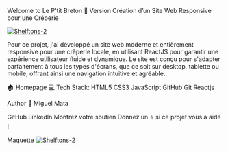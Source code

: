 Welcome to Le P'tit Breton 👋
Version
Création d’un Site Web Responsive pour une Crêperie

<a href="https://ik.imagekit.io/"><img src="https://ik.imagekit.io/logoMGM/LePetitBreton/Le%20Petit%20Breton.png?updatedAt=1726724652658" alt="Shelftons-2" border="0"></a>

Pour ce projet, j'ai développé un site web moderne et entièrement responsive pour une crêperie locale, en utilisant ReactJS pour garantir une expérience utilisateur fluide et dynamique. Le site est conçu pour s'adapter parfaitement à tous les types d'écrans, que ce soit sur desktop, tablette ou mobile, offrant ainsi une navigation intuitive et agréable..

🏠 Homepage
💻 Tech Stack:
HTML5 CSS3 JavaScript GitHub Git Reactjs

Author
👤 Miguel Mata

GitHub
LinkedIn
Montrez votre soutien
Donnez un ⭐️ si ce projet vous a aidé !

Maquette
<a href="https://ik.imagekit.io/"><img src="https://ik.imagekit.io/logoMGM/LePetitBreton/Maquette%20Le%20P'tit%20Breton.png?updatedAt=1727181295806" alt="Shelftons-2" border="0"></a>



